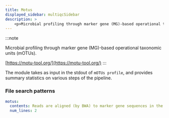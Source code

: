 ```yaml
---
title: Motus
displayed_sidebar: multiqcSidebar
description: >
    <p>Microbial profiling through marker gene (MG)-based operational taxonomic units (mOTUs).</p>
---
```


<!--
~~~~~ DO NOT EDIT ~~~~~
This file is autogenerated from the MultiQC module python docstring.
Do not edit the markdown, it will be overwritten.

File path for the source of this content: multiqc/modules/motus/motus.py
~~~~~~~~~~~~~~~~~~~~~~~
-->

:::note
<p>Microbial profiling through marker gene (MG)-based operational taxonomic units (mOTUs).</p>

[https://motu-tool.org/](https://motu-tool.org/)
:::

The module takes as input in the stdout of `mOTUs profile`, and provides summary statistics on various steps of the pipeline.

### File search patterns

```yaml
motus:
  contents: Reads are aligned (by BWA) to marker gene sequences in the reference database
  num_lines: 2
```
    